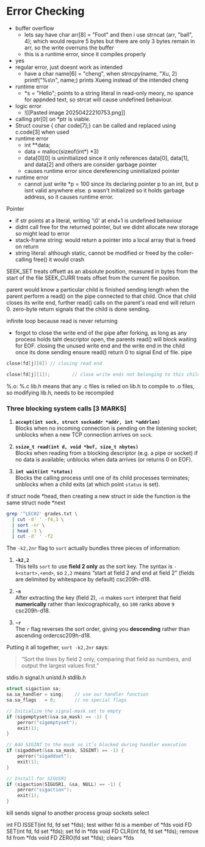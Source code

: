 # Error Checking

- buffer overflow
	- lets say have char arr[8] = "Foot" and then i use strncat (arr, "ball", 4); which would require 5 bytes but there are only 3 bytes remain in arr, so the write overruns the buffer
	- this is a runtime error, since it compiles properly
- yes
- regular error, just doesnt work as intended
	- have a char name[6] = "cheng", when strncpy(name, "Xu, 2) printf("%s\n", name;) prints Xueng instead of the intended cheng
- runtime error
	- *s = "Hello"; points to a string literal in read-only meory, no spance for appnded text, so strcat will cause undefined behaviour.
- logic error
	- ![[Pasted image 20250422210753.png]]
- calling ptr[0] on *ptr is viable.   
- Struct course { char code[7];} can be called and replaced using c.code[3] when used
- runtime error
	- int **data;
	- data = malloc(sizeof(int*) *3)
	- data[0][0] is uninitialized since it only references data[0], data[1], and data[2] and others are consider garbage pointer
	- causes runtime error since dereferencing uninitialized pointer
- runtime error
	- cannot just write *p = 100 since its declaring pointer p to an int, but p isnt valid anywhere else. p wasn't initialized so it holds garbage address, so it causes runtime error.

Pointer
- if str points at a literal, writing '\0' at end+1 is undefined behaviour
- didnt call free for the returned pointer, but we didnt allocate new storage so might lead to error
- stack-frame string: would return a pointer into a local array that is freed on return
- string literal: although static, cannot be modified or freed by the coller- calling free() it would crash

SEEK_SET treats offsett as an absolute position, measured in bytes from the start of the file
SEEK_CURR treats offset from the current fie position.

parent would know a particular child is finished sending length when the parent perform a read() on the pipe connected to that child. Once that child closes its write end, further read() calls on the parent's read end will return 0. zero-byte return signals that the child is done sending.

infinite loop because read is never returning
- forgot to close the write end of the pipe after forking, as long as any process holds taht descriptor open, the parents read() will block waiting for EOF. closing the unused write end and the write end in the child once its done sending ensure read() return 0 to signal End of file.
pipe
```c
close(fd[j][0]) // closing read end

close(fd[j][1]);        // close write ends not belonging to this child
```

%.o: %.c lib.h means that any .c files is relied on lib.h to compile to .o files, so modifying lib.h, needs to be recompiled

### Three blocking system calls [3 MARKS]

1. **`accept(int sock, struct sockaddr *addr, int *addrlen)`**  
    Blocks when no incoming connection is pending on the listening socket; unblocks when a new TCP connection arrives on `sock`. ​
    
2. **`ssize_t read(int d, void *buf, size_t nbytes)`**  
    Blocks when reading from a blocking descriptor (e.g. a pipe or socket) if no data is available; unblocks when data arrives (or returns 0 on EOF). ​
    
3. **`int wait(int *status)`**  
    Blocks the calling process until one of its child processes terminates; unblocks when a child exits (at which point `status` is set). ​

if struct node *head, then creating a new struct in side the function is the same struct node *next

```bash
grep '^LEC02' grades.txt \
  | cut -d' ' -f4,3 \
  | sort -nr \
  | head -3 \
  | cut -d' ' -f2

```

The `-k2,2nr` flag to `sort` actually bundles three pieces of information:

1. **`-k2,2`**  
    This tells `sort` to use **field 2 only** as the sort key. The syntax is `-k<start>,<end>`, so `2,2` means “start at field 2 and end at field 2” (fields are delimited by whitespace by default) ​csc209h-d18.
    
2. **`-n`**  
    After extracting the key (field 2), `-n` makes `sort` interpret that field **numerically** rather than lexicographically, so `100` ranks above `9` ​csc209h-d18.
    
3. **`-r`**  
    The `r` flag reverses the sort order, giving you **descending** rather than ascending order ​csc209h-d18.
    

Putting it all together, `sort -k2,2nr` says:

> “Sort the lines by field 2 only, comparing that field as numbers, and output the largest values first.”

stdio.h
signal.h
unistd.h
stdlib.h

```c
struct sigaction sa;
sa.sa_handler = sing;    // use our handler function
sa.sa_flags   = 0;       // no special flags

// Initialize the signal‐mask set to empty
if (sigemptyset(&sa.sa_mask) == -1) {
    perror("sigemptyset");
    exit(1);
}

// Add SIGINT to the mask so it’s blocked during handler execution
if (sigaddset(&sa.sa_mask, SIGINT) == -1) {
    perror("sigaddset");
    exit(1);
}

// Install for SIGUSR1
if (sigaction(SIGUSR1, &sa, NULL) == -1) {
    perror("sigaction");
    exit(1);
}

```

kill sends signal to another process group
sockets select


int FD ISSET(int fd, fd set *fds);  test wither fd is a member of *fds
void FD SET(int fd, fd set *fds);  set fd in *fds
void FD CLR(int fd, fd set *fds);  remove fd from *fds
void FD ZERO(fd set *fds); clears *fds
